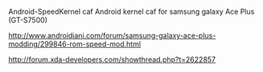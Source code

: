 Android-SpeedKernel caf 
Android kernel caf for samsung galaxy Ace Plus (GT-S7500)

http://www.androidiani.com/forum/samsung-galaxy-ace-plus-modding/299846-rom-speed-mod.html

http://forum.xda-developers.com/showthread.php?t=2622857
